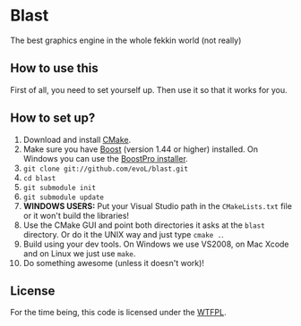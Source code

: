 Blast
=====
The best graphics engine in the whole fekkin world (not really)

How to use this
---------------
First of all, you need to set yourself up. Then use it so that it works for you.

How to set up?
--------------
1. Download and install [CMake][cmake].
2. Make sure you have [Boost][boost] (version 1.44 or higher) installed. On Windows you can use the [BoostPro installer][boostpro].
3. `git clone git://github.com/evoL/blast.git`
4. `cd blast`
5. `git submodule init`  
6. `git submodule update`  
7. **WINDOWS USERS:** Put your Visual Studio path in the `CMakeLists.txt` file or it won't build the libraries!
8. Use the CMake GUI and point both directories it asks at the `blast` directory. Or do it the UNIX way and just type `cmake .`.
9. Build using your dev tools. On Windows we use VS2008, on Mac Xcode and on Linux we just use `make`.
10. Do something awesome (unless it doesn't work)!

[cmake]: http://www.cmake.org/cmake/resources/software.html
[boost]: http://www.boost.org/users/download/
[boostpro]: http://www.boostpro.com/download/

License
-------
For the time being, this code is licensed under the [WTFPL][license].

[license]: http://sam.zoy.org/wtfpl/ 